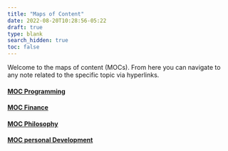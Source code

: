```yaml
---
title: "Maps of Content"
date: 2022-08-20T10:28:56-05:22
draft: true
type: blank
search_hidden: true
toc: false
---
```


Welcome to the maps of content (MOCs). From here you can navigate to any note related to the specific topic via hyperlinks.

#### [MOC Programming]()
#### [MOC Finance]()
#### [MOC Philosophy]()
#### [MOC personal Development]()